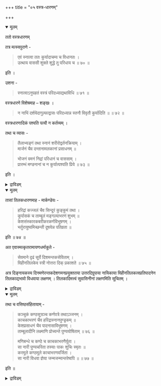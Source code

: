 +++
title = "०५ वस्त्र-धारणम्"

+++

<details open><summary>मूलम्</summary>

ततो वस्त्रधारणम्

तत्र मत्स्यपुराणे -

> एवं स्नात्वा ततः कुर्यादाचम्य च विधानतः ।  
उत्थाय वाससी शुक्ले शुद्धे तु परिधाय च ॥ ७० ॥

इति ।

उशना -

> स्नात्वाऽनुपहतं वस्त्रं परिदध्याद्यथाविधि ॥ ७१ ॥

वस्त्रधारणे विशेषमाह – शङ्खः ।  

> न नाभिं दर्शयेदागुल्फाद्वासः परिदध्यान्न स्तनौ विवृतौ कुर्यादिति ॥ ॥ ७२ ॥

वस्त्रधारणादिकं पश्यति पत्यौ न कर्तव्यम् । 

तथा च व्यासः -

> तैलाभ्यङ्गं तथा स्नानं शरीरोद्वर्तनक्रियाम् ।  
मार्जनं चैव दन्तानामलकानां प्रसाधनम् ॥
>
> भोजनं वमनं निद्रां परिधानं च वाससाम् ।  
प्रारम्भं मण्डनानां च न कुर्यात्पश्यति प्रिये ॥ ७३ ॥  

इति ।
</details>


<details><summary>द्राविडम्</summary>

**वस्त्रदारणम्**

पिऱगु वस्त्रदारणम्.

मत्स्य पुराणत्तिल्:-

> इव्विदम् स्नानम् सॆय्दु, विधिप्रगारम् आसमनम् सॆय्दु ऎऴुन्दु, सुत्तमान इरण्डु वॆळुप्पु वस्त्रङ्गळैत् तरित्तु, पिऱगु (कर्माक्कळै) सॆय्य वेण्डुम्. (70)

उसनस्:-

> स्नानम् सॆय्दु, विधिप्रगारम् तोषप्पडाद वस्त्रत्तैत् तरिक्कवेण्डुम्. (71)

वस्त्रदारणत्तिल् सङ्गर् विशेषम् सॊल्लुगिऱार्.

> नाबियैक् काट्टक्कूडादु. काल् मणिक्कट्टु वरैयिल् वस्त्रम् तरिक्कवेण्डुम्. स्तनङ्गळै प्रकाशप्पडुत्तक्कूडादु. (72)

वस्त्रदारणम् मुदलियवैगळैप् भर्त्ता पार्क्कुम्बोदु सॆय्यलागादु. अदै व्यासर्:-

> तैलाप्यञ्जनम्,स्नानम्, शरीरत्तुक्कु वासनै पूसिक्कॊळ्वदु, पल्देय्प्पदु, तलै वारिक्कॊळ्वदु, पोजनम्, वान्दि, तूक्कम्, वस्त्रदारणम्, अलङ्गारम् इवैगळैप् पदि पार्क्कुम्बोदु सॆय्दुगॊळ्ळलागादु. (73)

</details>


<details open><summary>मूलम्</summary>

तासां तिलकधारणमाह - मार्कण्डेयः - 

> हरिद्रां कज्जलं चैव सिन्दूरं कुङ्कुमं तथा ।  
कूर्पासकं च ताम्बूलं मङ्गल्याभरणं शुभम् ॥  
केशसंस्कारकबरीकरकर्णविभूषणम् ।  
भर्तुरायुष्यमिच्छन्ती दूषयेन्न पतिव्रता ॥

इति ॥ ७४ ॥

अत एवास्मत्कृतरामायणधर्माकूते - 

> सेवमाने दृढं सूर्ये दिशमन्तकसेविताम् ।  
विहीनतिलकेव स्त्री नोत्तरा दिक् प्रकाशते  ॥ ७५ ॥

अत्र दिङ्नायकस्य दिनमणेरन्तकदेशगमनप्रयुक्ततया उत्तरदिग्रूपाया नायिकाया विहीनतिलकत्वप्रतिपादनेन तिलकाद्यभावो विधवाया लक्षणम् । तिलकादिमत्त्वं सुवासिनीनां लक्षणमिति सूचितम् ।  

</details>

<details><summary>द्राविडम्</summary>

अवर्गळुक्कुत् तिलगम् नॆट्रियिल् वैत्तुक्कॊळ्वदै मार्गण्डेयर् सॊल्लुगिऱार्: 

> मञ्जळ्, मै, सिन्दूरम्, कुङ्गुमम्, रविक्कै, ताम्बूलम्, मङ्गळाबरणम्, तलै वारिक्कॊळ्वदु, तलैमुडि, कै कादुगळुक्कु अलङ्गारम् इवैगळैप् पदिव्रदै पदियिन् आयुस्सैक् कोरिक्कॊण्डु विडक्कूडादु. (74)

अप्पडिये नामियट्रिय रामायण धर्मागूदत्तिल् : 

> सूर्यन् तॆऱ्‌कुत् तिक्कै नण्ड्राय्प् पिरगासप्पडुत्तिक् कॊण्डिरुक्कुम्बोदु वडक्कुत् तिक्कु तिलगमट्र स्त्रीबोल् पिरगासिक्कविल्लै. (75)

इव्विडत्तिल् तिक्कु नायगना सूर्यन् तॆऱ्‌के पोयिरुप्पदाल् उत्तर तिक्कान नायगि तिलगमट्रवळायिरुक् किऱाळ् ऎण्ड्रु सॊन्नदाल्, तिलगमिल्लामै विदवैयिन् लक्षणम् ऎण्ड्रुम्, तिलगम् मुदलियवै सुवासिनिगळिन् लक्षणम् ऎण्ड्रुम् एऱ्‌पट्टदु.

</details>


<details open><summary>मूलम्</summary>

तथा च वसिष्ठसंहितायाम् - 

> कञ्चुकं कण्ठसूत्रञ्च कर्णपत्रे तथाऽञ्जनम् ।  
काचकाभरणं चैव हरिद्रास्नानपुण्ड्रकम् ॥  
केशप्रसाधनं चैव पादनासाविभूषणम् ।  
ताम्बूलादीनि लक्ष्माणि प्रोच्यन्ते पुण्ययोषिताम् ॥ ७६ ॥
>
> मणिबन्धे च कण्ठे च काचकाभरणैर्युता ।  
सा नारी पुण्यचरिता तस्याः पाकः शुचिः स्मृतः ॥  
करमूले कण्ठमूले काचाभरणवर्जिता ।  
सा नारी विधवा ज्ञेया जन्मजन्मान्तरेष्वपि ॥ ॥ ७७ ॥

इति ॥

</details>

<details><summary>द्राविडम्</summary>

अप्पडिये वसिष्ट सम्हिदैयिल्:-

> रविक्कै, कऴुत्तिल् नूल्, कादु ऒलै, मै, कण्णाडि आबरणम्, मञ्जळ् कुळिप्पदु, नॆट्रियिल् तिलगम्, तलैवारिक्कॊळ्वदु, पादत्तिऱ्‌कु उरुट्टु, मूक्कुक्कु मूक्कुत्ति, ताम्बूलम् मुदलिय सिन्नङ्गळ् पुण्य स्त्रीयिन् लक्षणम्. (76)
>
> मणिक्कट्टिलुम् कऴुत्तिलुम् कण्णाडि आबरणत्तैयुडैय स्त्री पुण्य सरिदमुडैयवळ्. अवळ् सॆय्युम् समैयल् सुत्तमानदु. मणिक्कट्टिलुम् कऴुत्तिलुम् कण्णाडियाबरण मट्रवळ् जन्मजन्मान्दरङ्गळिलुम् विदवै ऎण्ड्रु अऱिग. (77)

</details>

